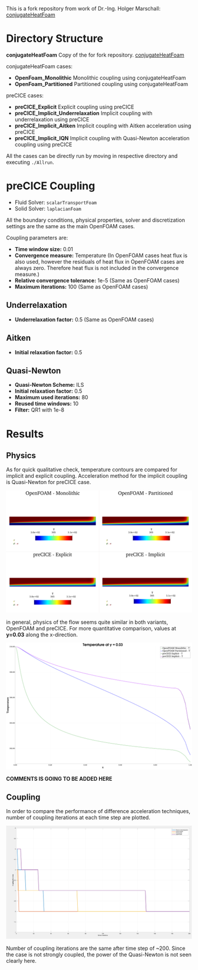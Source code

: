 This is a fork repository from work of  Dr.-Ing. Holger Marschall: [conjugateHeatFoam](https://bitbucket.org/hmarschall/conjugateheatfoam/src/master/)

# Directory Structure
**conjugateHeatFoam** Copy of the for fork repository. [conjugateHeatFoam](https://bitbucket.org/hmarschall/conjugateheatfoam/src/master/)

conjugateHeatFoam cases:
- **OpenFoam_Monolithic** Monolithic coupling using conjugateHeatFoam
- **OpenFoam_Partitioned** Partitioned coupling using conjugateHeatFoam

preCICE cases:
- **preCICE_Explicit** Explicit coupling using preCICE
- **preCICE_Implicit_Underrelaxation** Implicit coupling with underrelaxation using preCICE
- **preCICE_Implicit_Aitken** Implicit coupling with Aitken acceleration using preCICE
- **preCICE_Implicit_IQN** Implicit coupling with Quasi-Newton acceleration coupling using preCICE

All the cases can be directly run by moving in respective directory and executing `./Allrun`.

# preCICE Coupling
- Fluid Solver: `scalarTransportFoam`
- Solid Solver: `laplacianFoam`

All the boundary conditions, physical properties, solver and discretization settings are the same as the main OpenFOAM cases.

Coupling parameters are:
- **Time window size:** 0.01
- **Convergence measure:** Temperature (In OpenFOAM cases heat flux is also used, however the residuals of heat flux in OpenFOAM cases are always zero. Therefore heat flux is not included in the convergence measure.)
- **Relative convergence tolerance:** 1e-5 (Same as OpenFOAM cases)
- **Maximum iterations:** 100 (Same as OpenFOAM cases)

## Underrelaxation
- **Underrelaxation factor:** 0.5 (Same as OpenFOAM cases)

## Aitken
- **Initial relaxation factor:** 0.5

## Quasi-Newton
- **Quasi-Newton Scheme:** ILS
- **Initial relaxation factor:** 0.5
- **Maximum used iterations:** 80
- **Reused time windows:** 10
- **Filter:** QR1 with 1e-8

# Results
## Physics
As for quick qualitative check, temperature contours are compared for implicit and explicit coupling. Acceleration method for the implicit coupling is Quasi-Newton for preCICE case.

<img src="temperature_contours.png" width="600">

in general, physics of the flow seems quite similar in both variants, OpenFOAM and preCICE. For more quantitative comparison, values at **y=0.03** along the x-direction.

<img src="temperature_plot.png" width="600">

**COMMENTS IS GOING TO BE ADDED HERE**

## Coupling
In order to compare the performance of difference acceleration techniques, number of coupling iterations at each time step are plotted.

<img src="iterations.png" width="600">

Number of coupling iterations are the same after time step of ~200. Since the case is not strongly coupled, the power of the Quasi-Newton is not seen clearly here.